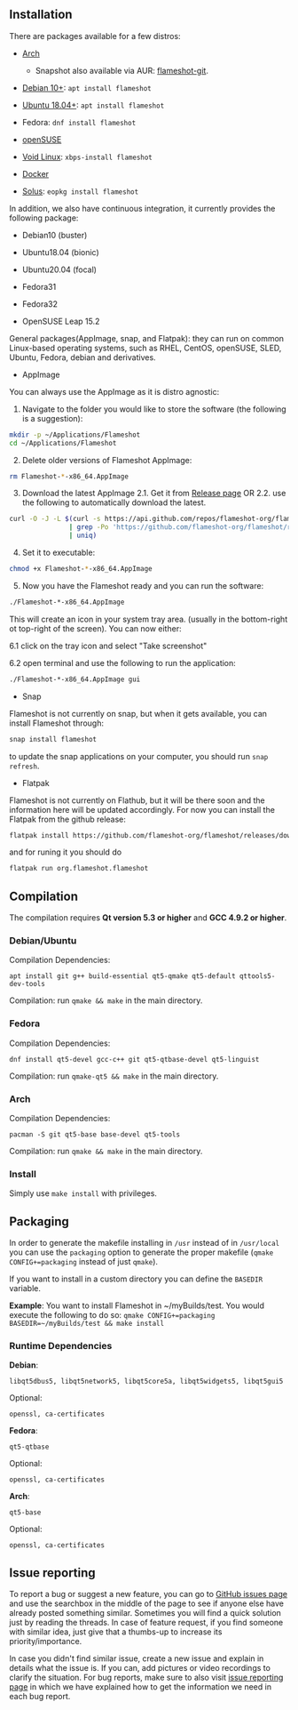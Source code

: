 ## Installation
There are packages available for a few distros:

- [Arch](https://www.archlinux.org/packages/community/x86_64/flameshot/)
  - Snapshot also available via AUR: [flameshot-git](https://aur.archlinux.org/packages/flameshot-git).

- [Debian 10+](https://tracker.debian.org/pkg/flameshot): `apt install flameshot`

- [Ubuntu 18.04+](https://launchpad.net/ubuntu/+source/flameshot): `apt install flameshot`

- Fedora: `dnf install flameshot`

- [openSUSE](https://software.opensuse.org/package/flameshot)

- [Void Linux](https://github.com/voidlinux/void-packages/tree/master/srcpkgs/flameshot): `xbps-install flameshot`

- [Docker](https://github.com/ManuelLR/docker-flameshot)

- [Solus](https://dev.getsol.us/source/flameshot/): `eopkg install flameshot`

In addition, we also have continuous integration, it currently provides the following package:

- Debian10 (buster)

- Ubuntu18.04 (bionic)

- Ubuntu20.04 (focal)

- Fedora31

- Fedora32

- OpenSUSE Leap 15.2

General packages(AppImage, snap, and Flatpak): they can run on common Linux-based operating systems, such as RHEL, CentOS, openSUSE, SLED, Ubuntu, Fedora, debian and derivatives. 


- AppImage

You can always use the AppImage as it is distro agnostic:

1. Navigate to the folder you would like to store the software (the following is a suggestion):

```sh
mkdir -p ~/Applications/Flameshot
cd ~/Applications/Flameshot
```

2. Delete older versions of Flameshot AppImage:

```sh
rm Flameshot-*-x86_64.AppImage
```

3. Download the latest AppImage
   2.1. Get it from [Release page](https://github.com/flameshot-org/flameshot/releases/latest)
   OR
   2.2. use the following to automatically download the latest.

 ```sh
curl -O -J -L $(curl -s https://api.github.com/repos/flameshot-org/flameshot/releases/latest \
                | grep -Po 'https://github.com/flameshot-org/flameshot/releases/download/[^}]*\.AppImage' \
                | uniq)
 ```

4. Set it to executable:

```sh
chmod +x Flameshot-*-x86_64.AppImage
```

5. Now you have the Flameshot ready and you can run the software:

```sh
./Flameshot-*-x86_64.AppImage
```

This will create an icon in your system tray area. (usually in the bottom-right ot top-right of the screen). You can now either:

6.1 click on the tray icon and select "Take screenshot"

6.2 open terminal and use the following to run the application:

```sh
./Flameshot-*-x86_64.AppImage gui
```


- Snap

Flameshot is not currently on snap, but when it gets available, you can install Flameshot through:

```sh
snap install flameshot
```

to update the snap applications on your computer, you should run `snap refresh`.


- Flatpak

Flameshot is not currently on Flathub, but it will be there soon and the information here will be updated accordingly. For now you can install the Flatpak from the github release:

```sh
flatpak install https://github.com/flameshot-org/flameshot/releases/download/v0.8.0/org.flameshot.flameshot_0.8.0_x86_64.flatpak
```

and for runing it you should do

```sh
flatpak run org.flameshot.flameshot
```

## Compilation
The compilation requires **Qt version 5.3 or higher** and **GCC 4.9.2 or higher**.

### Debian/Ubuntu
Compilation Dependencies:
````
apt install git g++ build-essential qt5-qmake qt5-default qttools5-dev-tools
````

Compilation: run `qmake && make` in the main directory.

### Fedora
Compilation Dependencies:
````
dnf install qt5-devel gcc-c++ git qt5-qtbase-devel qt5-linguist
````

Compilation:  run `qmake-qt5 && make` in the main directory.

### Arch
Compilation Dependencies:
````
pacman -S git qt5-base base-devel qt5-tools
````

Compilation:  run `qmake && make` in the main directory.

### Install
Simply use `make install` with privileges.

## Packaging
In order to generate the makefile installing in `/usr` instead of in `/usr/local` you can use the `packaging` option to generate the proper makefile (`qmake CONFIG+=packaging` instead of just `qmake`).

If you want to install in a custom directory you can define the `BASEDIR` variable.

**Example**:
You want to install Flameshot in ~/myBuilds/test. You would execute the following to do so:
`qmake CONFIG+=packaging BASEDIR=~/myBuilds/test && make install`

### Runtime Dependencies
**Debian**:
````
libqt5dbus5, libqt5network5, libqt5core5a, libqt5widgets5, libqt5gui5
````
Optional:
```
openssl, ca-certificates
```

**Fedora**:
````
qt5-qtbase
````
Optional:
```
openssl, ca-certificates
```

**Arch**:
````
qt5-base
````
Optional:
```
openssl, ca-certificates
```

## Issue reporting

To report a bug or suggest a new feature, you can go to [GitHub issues page](https://github.com/flameshot-org/flameshot/issues) and use the searchbox in the middle of the page to see if anyone else have already posted something similar. Sometimes you will find a quick solution just by reading the threads. In case of feature request, if you find someone with similar idea, just give that a thumbs-up to increase its priority/importance.

In case you didn't find similar issue, create a new issue and explain in details what the issue is. If you can, add pictures or video recordings to clarify the situation. For bug reports, make sure to also visit [issue reporting page](/issue-reporting) in which we have explained how to get the information we need in each bug report.
